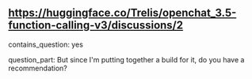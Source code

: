 ## https://huggingface.co/Trelis/openchat_3.5-function-calling-v3/discussions/2

contains_question: yes

question_part: 
But since I'm putting together a build for it, do you have a recommendation?
